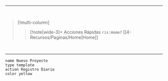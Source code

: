 



___

<br>


> [!multi-column]
>
>> [!note|wide-3]+ Acciones Rápidas
>> `ris:Home7` [[4-Recursos/Paginas/Home|Home]]


<br>

---


```button
name Nuevo Proyecto
type template
action Registro Diario
color yellow
```
